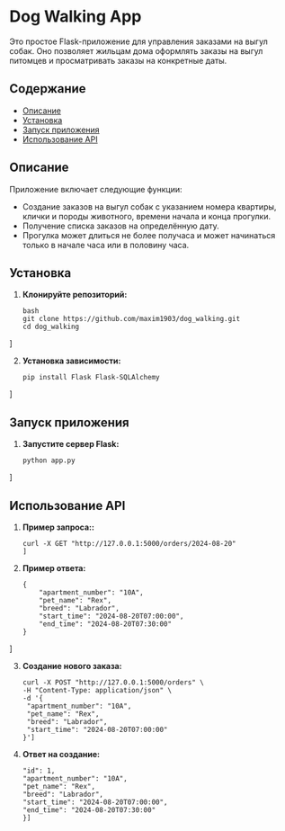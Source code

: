 # Dog Walking App

Это простое Flask-приложение для управления заказами на выгул собак. Оно позволяет жильцам дома оформлять заказы на выгул питомцев и просматривать заказы на конкретные даты.

## Содержание

- [Описание](#описание)
- [Установка](#установка)
- [Запуск приложения](#запуск-приложения)
- [Использование API](#использование-api)

## Описание

Приложение включает следующие функции:
- Создание заказов на выгул собак с указанием номера квартиры, клички и породы животного, времени начала и конца прогулки.
- Получение списка заказов на определённую дату.
- Прогулка может длиться не более получаса и может начинаться только в начале часа или в половину часа.

## Установка

1. **Клонируйте репозиторий:**
   ```[
   bash
   git clone https://github.com/maxim1903/dog_walking.git
   cd dog_walking
]

2. **Установка зависимости:**
    ```[
    pip install Flask Flask-SQLAlchemy
]

## Запуск приложения

1. **Запустите сервер Flask:**
    ```[
    python app.py
]

## Использование API
1. **Пример запроса::**
    ```[
    curl -X GET "http://127.0.0.1:5000/orders/2024-08-20"
    ]

2. **Пример ответа:**
    ```[
    {
        "apartment_number": "10A",
        "pet_name": "Rex",
        "breed": "Labrador",
        "start_time": "2024-08-20T07:00:00",
        "end_time": "2024-08-20T07:30:00"
    }
]

3. **Создание нового заказа:**
    ```[
    curl -X POST "http://127.0.0.1:5000/orders" \
   -H "Content-Type: application/json" \
   -d '{
     "apartment_number": "10A",
     "pet_name": "Rex",
     "breed": "Labrador",
     "start_time": "2024-08-20T07:00:00"
   }']

4. **Ответ на создание:**
    ```[{
    "id": 1,
    "apartment_number": "10A",
    "pet_name": "Rex",
    "breed": "Labrador",
    "start_time": "2024-08-20T07:00:00",
    "end_time": "2024-08-20T07:30:00"
   }]
